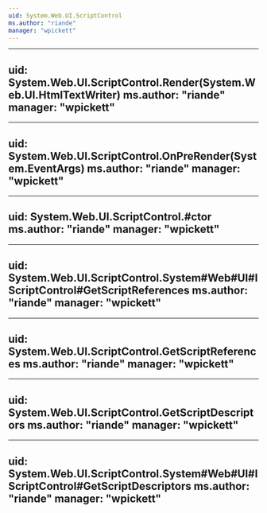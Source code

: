 ```yaml
---
uid: System.Web.UI.ScriptControl
ms.author: "riande"
manager: "wpickett"
---
```


---
uid: System.Web.UI.ScriptControl.Render(System.Web.UI.HtmlTextWriter)
ms.author: "riande"
manager: "wpickett"
---

---
uid: System.Web.UI.ScriptControl.OnPreRender(System.EventArgs)
ms.author: "riande"
manager: "wpickett"
---

---
uid: System.Web.UI.ScriptControl.#ctor
ms.author: "riande"
manager: "wpickett"
---

---
uid: System.Web.UI.ScriptControl.System#Web#UI#IScriptControl#GetScriptReferences
ms.author: "riande"
manager: "wpickett"
---

---
uid: System.Web.UI.ScriptControl.GetScriptReferences
ms.author: "riande"
manager: "wpickett"
---

---
uid: System.Web.UI.ScriptControl.GetScriptDescriptors
ms.author: "riande"
manager: "wpickett"
---

---
uid: System.Web.UI.ScriptControl.System#Web#UI#IScriptControl#GetScriptDescriptors
ms.author: "riande"
manager: "wpickett"
---
